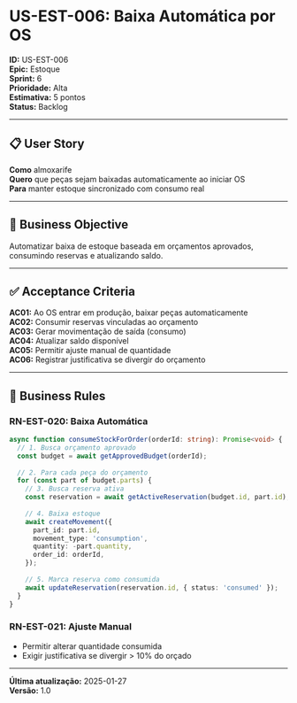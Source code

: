 # US-EST-006: Baixa Automática por OS

**ID:** US-EST-006  
**Epic:** Estoque  
**Sprint:** 6  
**Prioridade:** Alta  
**Estimativa:** 5 pontos  
**Status:** Backlog  

---

## 📋 User Story

**Como** almoxarife  
**Quero** que peças sejam baixadas automaticamente ao iniciar OS  
**Para** manter estoque sincronizado com consumo real

---

## 🎯 Business Objective

Automatizar baixa de estoque baseada em orçamentos aprovados, consumindo reservas e atualizando saldo.

---

## ✅ Acceptance Criteria

**AC01:** Ao OS entrar em produção, baixar peças automaticamente  
**AC02:** Consumir reservas vinculadas ao orçamento  
**AC03:** Gerar movimentação de saída (consumo)  
**AC04:** Atualizar saldo disponível  
**AC05:** Permitir ajuste manual de quantidade  
**AC06:** Registrar justificativa se divergir do orçamento

---

## 📐 Business Rules

### RN-EST-020: Baixa Automática
```typescript
async function consumeStockForOrder(orderId: string): Promise<void> {
  // 1. Busca orçamento aprovado
  const budget = await getApprovedBudget(orderId);
  
  // 2. Para cada peça do orçamento
  for (const part of budget.parts) {
    // 3. Busca reserva ativa
    const reservation = await getActiveReservation(budget.id, part.id);
    
    // 4. Baixa estoque
    await createMovement({
      part_id: part.id,
      movement_type: 'consumption',
      quantity: -part.quantity,
      order_id: orderId,
    });
    
    // 5. Marca reserva como consumida
    await updateReservation(reservation.id, { status: 'consumed' });
  }
}
```

### RN-EST-021: Ajuste Manual
- Permitir alterar quantidade consumida
- Exigir justificativa se divergir > 10% do orçado

---

**Última atualização:** 2025-01-27  
**Versão:** 1.0
